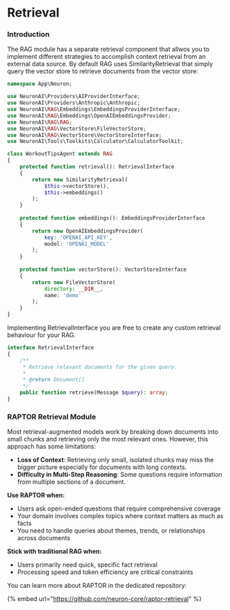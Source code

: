 # Retrieval

### Introduction

The RAG module has a separate retrieval component that allwos you to implement different strategies to accomplish context retrieval from an external data source. By default RAG uses SimilarityRetrieval that simply query the vector store to retrieve documents from the vector store:

```php
namespace App\Neuron;

use NeuronAI\Providers\AIProviderInterface;
use NeuronAI\Providers\Anthropic\Anthropic;
use NeuronAI\RAG\Embeddings\EmbeddingsProviderInterface;
use NeuronAI\RAG\Embeddings\OpenAIEmbeddingsProvider;
use NeuronAI\RAG\RAG;
use NeuronAI\RAG\VectorStore\FileVectorStore;
use NeuronAI\RAG\VectorStore\VectorStoreInterface;
use NeuronAI\Tools\Toolkits\Calculator\CalculatorToolkit;

class WorkoutTipsAgent extends RAG
{
    protected function retrieval(): RetrievalInterface
    {
        return new SimilarityRetrieval(
            $this->vectorStore(),
            $this->embeddings()
        );
    }
    
    protected function embeddings(): EmbeddingsProviderInterface
    {
        return new OpenAIEmbeddingsProvider(
            key: 'OPENAI_API_KEY',
            model: 'OPENAI_MODEL'
        );
    }
    
    protected function vectorStore(): VectorStoreInterface
    {
        return new FileVectorStore(
            directory: __DIR__,
            name: 'demo'
        );
    }
}
```

Implementing RetrievalInterface you are free to create any custom retrieval behaviour for your RAG.

```php
interface RetrievalInterface
{
    /**
     * Retrieve relevant documents for the given query.
     *
     * @return Document[]
     */
    public function retrieve(Message $query): array;
}
```

### RAPTOR Retrieval Module

Most retrieval-augmented models work by breaking down documents into small chunks and retrieving only the most relevant ones. However, this approach has some limitations:

* **Loss of Context**: Retrieving only small, isolated chunks may miss the bigger picture especially for documents with long contexts.
* **Difficulty in Multi-Step Reasoning**: Some questions require information from multiple sections of a document.

**Use RAPTOR when:**

* Users ask open-ended questions that require comprehensive coverage
* Your domain involves complex topics where context matters as much as facts
* You need to handle queries about themes, trends, or relationships across documents

**Stick with traditional RAG when:**

* Users primarily need quick, specific fact retrieval
* Processing speed and token efficiency are critical constraints

You can learn more about RAPTOR in the dedicated repository:

{% embed url="https://github.com/neuron-core/raptor-retrieval" %}
